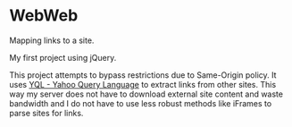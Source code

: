 # WebWeb
Mapping links to a site.

My first project using jQuery.

This project attempts to bypass restrictions due to Same-Origin policy. It uses [YQL - Yahoo Query Language](https://developer.yahoo.com/yql) to extract links from other sites. This way my server does not have to download external site content and waste bandwidth and I do not have to use less robust methods like iFrames to parse sites for links. 
